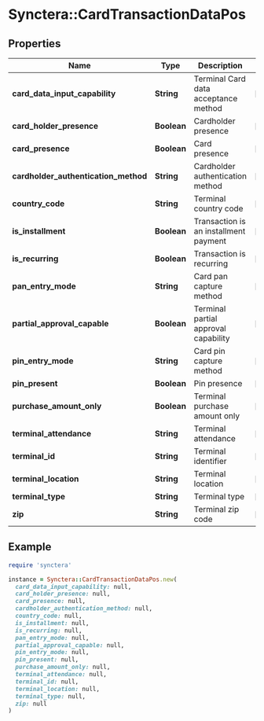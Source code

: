 # Synctera::CardTransactionDataPos

## Properties

| Name | Type | Description | Notes |
| ---- | ---- | ----------- | ----- |
| **card_data_input_capability** | **String** | Terminal Card data acceptance method | [optional] |
| **card_holder_presence** | **Boolean** | Cardholder presence | [optional] |
| **card_presence** | **Boolean** | Card presence | [optional] |
| **cardholder_authentication_method** | **String** | Cardholder authentication method | [optional] |
| **country_code** | **String** | Terminal country code | [optional] |
| **is_installment** | **Boolean** | Transaction is an installment payment | [optional] |
| **is_recurring** | **Boolean** | Transaction is recurring | [optional] |
| **pan_entry_mode** | **String** | Card pan capture method | [optional] |
| **partial_approval_capable** | **Boolean** | Terminal partial approval capability | [optional] |
| **pin_entry_mode** | **String** | Card pin capture method | [optional] |
| **pin_present** | **Boolean** | Pin presence | [optional] |
| **purchase_amount_only** | **Boolean** | Terminal purchase amount only | [optional] |
| **terminal_attendance** | **String** | Terminal attendance | [optional] |
| **terminal_id** | **String** | Terminal identifier | [optional] |
| **terminal_location** | **String** | Terminal location | [optional] |
| **terminal_type** | **String** | Terminal type | [optional] |
| **zip** | **String** | Terminal zip code | [optional] |

## Example

```ruby
require 'synctera'

instance = Synctera::CardTransactionDataPos.new(
  card_data_input_capability: null,
  card_holder_presence: null,
  card_presence: null,
  cardholder_authentication_method: null,
  country_code: null,
  is_installment: null,
  is_recurring: null,
  pan_entry_mode: null,
  partial_approval_capable: null,
  pin_entry_mode: null,
  pin_present: null,
  purchase_amount_only: null,
  terminal_attendance: null,
  terminal_id: null,
  terminal_location: null,
  terminal_type: null,
  zip: null
)
```

